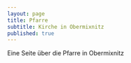 ```yaml
---
layout: page
title: Pfarre
subtitle: Kirche in Obermixnitz
published: true
---
```


Eine Seite über die Pfarre in Obermixnitz

